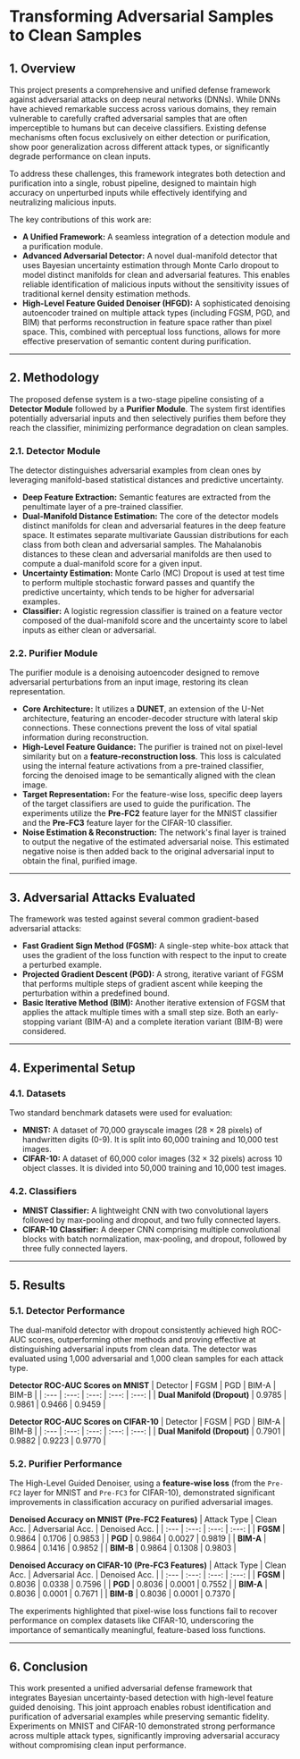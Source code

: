 # Transforming Adversarial Samples to Clean Samples

## 1. Overview

This project presents a comprehensive and unified defense framework against adversarial attacks on deep neural networks (DNNs). While DNNs have achieved remarkable success across various domains, they remain vulnerable to carefully crafted adversarial samples that are often imperceptible to humans but can deceive classifiers. Existing defense mechanisms often focus exclusively on either detection or purification, show poor generalization across different attack types, or significantly degrade performance on clean inputs.

To address these challenges, this framework integrates both detection and purification into a single, robust pipeline, designed to maintain high accuracy on unperturbed inputs while effectively identifying and neutralizing malicious inputs.

The key contributions of this work are:
* **A Unified Framework:** A seamless integration of a detection module and a purification module.
* **Advanced Adversarial Detector:** A novel dual-manifold detector that uses Bayesian uncertainty estimation through Monte Carlo dropout to model distinct manifolds for clean and adversarial features. This enables reliable identification of malicious inputs without the sensitivity issues of traditional kernel density estimation methods.
* **High-Level Feature Guided Denoiser (HFGD):** A sophisticated denoising autoencoder trained on multiple attack types (including FGSM, PGD, and BIM) that performs reconstruction in feature space rather than pixel space. This, combined with perceptual loss functions, allows for more effective preservation of semantic content during purification.

---

## 2. Methodology

The proposed defense system is a two-stage pipeline consisting of a **Detector Module** followed by a **Purifier Module**. The system first identifies potentially adversarial inputs and then selectively purifies them before they reach the classifier, minimizing performance degradation on clean samples.

### 2.1. Detector Module

The detector distinguishes adversarial examples from clean ones by leveraging manifold-based statistical distances and predictive uncertainty.

* **Deep Feature Extraction:** Semantic features are extracted from the penultimate layer of a pre-trained classifier.
* **Dual-Manifold Distance Estimation:** The core of the detector models distinct manifolds for clean and adversarial features in the deep feature space. It estimates separate multivariate Gaussian distributions for each class from both clean and adversarial samples. The Mahalanobis distances to these clean and adversarial manifolds are then used to compute a dual-manifold score for a given input.
* **Uncertainty Estimation:** Monte Carlo (MC) Dropout is used at test time to perform multiple stochastic forward passes and quantify the predictive uncertainty, which tends to be higher for adversarial examples.
* **Classifier:** A logistic regression classifier is trained on a feature vector composed of the dual-manifold score and the uncertainty score to label inputs as either clean or adversarial.

### 2.2. Purifier Module

The purifier module is a denoising autoencoder designed to remove adversarial perturbations from an input image, restoring its clean representation.
* **Core Architecture:** It utilizes a **DUNET**, an extension of the U-Net architecture, featuring an encoder-decoder structure with lateral skip connections. These connections prevent the loss of vital spatial information during reconstruction.
* **High-Level Feature Guidance:** The purifier is trained not on pixel-level similarity but on a **feature-reconstruction loss**. This loss is calculated using the internal feature activations from a pre-trained classifier, forcing the denoised image to be semantically aligned with the clean image.
* **Target Representation:** For the feature-wise loss, specific deep layers of the target classifiers are used to guide the purification. The experiments utilize the **Pre-FC2** feature layer for the MNIST classifier and the **Pre-FC3** feature layer for the CIFAR-10 classifier.
* **Noise Estimation & Reconstruction:** The network's final layer is trained to output the negative of the estimated adversarial noise. This estimated negative noise is then added back to the original adversarial input to obtain the final, purified image.


---

## 3. Adversarial Attacks Evaluated

The framework was tested against several common gradient-based adversarial attacks:

* **Fast Gradient Sign Method (FGSM):** A single-step white-box attack that uses the gradient of the loss function with respect to the input to create a perturbed example.
* **Projected Gradient Descent (PGD):** A strong, iterative variant of FGSM that performs multiple steps of gradient ascent while keeping the perturbation within a predefined bound.
* **Basic Iterative Method (BIM):** Another iterative extension of FGSM that applies the attack multiple times with a small step size. Both an early-stopping variant (BIM-A) and a complete iteration variant (BIM-B) were considered.

---

## 4. Experimental Setup

### 4.1. Datasets

Two standard benchmark datasets were used for evaluation:
* **MNIST:** A dataset of 70,000 grayscale images ($28\times28$ pixels) of handwritten digits (0-9). It is split into 60,000 training and 10,000 test images.
* **CIFAR-10:** A dataset of 60,000 color images ($32\times32$ pixels) across 10 object classes. It is divided into 50,000 training and 10,000 test images.

### 4.2. Classifiers

* **MNIST Classifier:** A lightweight CNN with two convolutional layers followed by max-pooling and dropout, and two fully connected layers.
* **CIFAR-10 Classifier:** A deeper CNN comprising multiple convolutional blocks with batch normalization, max-pooling, and dropout, followed by three fully connected layers.

---

## 5. Results

### 5.1. Detector Performance

The dual-manifold detector with dropout consistently achieved high ROC-AUC scores, outperforming other methods and proving effective at distinguishing adversarial inputs from clean data. The detector was evaluated using 1,000 adversarial and 1,000 clean samples for each attack type.

**Detector ROC-AUC Scores on MNIST**
| Detector | FGSM | PGD | BIM-A | BIM-B |
| :--- | :---: | :---: | :---: | :---: |
| **Dual Manifold (Dropout)** | 0.9785 | 0.9861 | 0.9466 | 0.9459 |

**Detector ROC-AUC Scores on CIFAR-10**
| Detector | FGSM | PGD | BIM-A | BIM-B |
| :--- | :---: | :---: | :---: | :---: |
| **Dual Manifold (Dropout)** | 0.7901 | 0.9882 | 0.9223 | 0.9770 |

### 5.2. Purifier Performance

The High-Level Guided Denoiser, using a **feature-wise loss** (from the `Pre-FC2` layer for MNIST and `Pre-FC3` for CIFAR-10), demonstrated significant improvements in classification accuracy on purified adversarial images.

**Denoised Accuracy on MNIST (Pre-FC2 Features)**
| Attack Type | Clean Acc. | Adversarial Acc. | Denoised Acc. |
| :--- | :---: | :---: | :---: |
| **FGSM** | 0.9864 | 0.1706 | 0.9853 |
| **PGD** | 0.9864 | 0.0027 | 0.9819 |
| **BIM-A** | 0.9864 | 0.1416 | 0.9852 |
| **BIM-B** | 0.9864 | 0.1308 | 0.9803 |

**Denoised Accuracy on CIFAR-10 (Pre-FC3 Features)**
| Attack Type | Clean Acc. | Adversarial Acc. | Denoised Acc. |
| :--- | :---: | :---: | :---: |
| **FGSM** | 0.8036 | 0.0338 | 0.7596 |
| **PGD** | 0.8036 | 0.0001 | 0.7552 |
| **BIM-A** | 0.8036 | 0.0001 | 0.7671 |
| **BIM-B** | 0.8036 | 0.0001 | 0.7370 |

The experiments highlighted that pixel-wise loss functions fail to recover performance on complex datasets like CIFAR-10, underscoring the importance of semantically meaningful, feature-based loss functions.

---

## 6. Conclusion

This work presented a unified adversarial defense framework that integrates Bayesian uncertainty-based detection with high-level feature guided denoising. This joint approach enables robust identification and purification of adversarial examples while preserving semantic fidelity. Experiments on MNIST and CIFAR-10 demonstrated strong performance across multiple attack types, significantly improving adversarial accuracy without compromising clean input performance.
